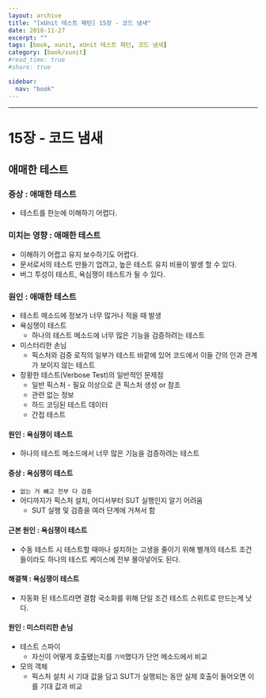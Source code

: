 ```yaml
---
layout: archive
title: "[xUnit 테스트 패턴] 15장 - 코드 냄새"
date: 2018-11-27
excerpt: ""
tags: [book, xunit, xUnit 테스트 패턴, 코드 냄새]
category: [book/xunit]
#read_time: true
#share: true

sidebar:
  nav: "book"
---
```


* * *

# 15장 - 코드 냄새

## 애매한 테스트

### 증상 : 애매한 테스트

* 테스트를 한눈에 이해하기 어렵다.

### 미치는 영향 : 애매한 테스트
  
* 이해하기 어렵고 유지 보수하기도 어렵다.
* 문서로서의 테스트 만들기 업려고, 높은 테스트 유지 비용이 발생 할 수 있다.
* 버그 투성이 테스트, 욕심쟁이 테스트가 될 수 있다.

### 원인 : 애매한 테스트

* 테스트 메소드에 정보가 너무 많거나 적을 때 발생
* 욕심쟁이 테스트
  * 하나의 테스트 메소드에 너무 많은 기능을 검증하려는 테스트
* 미스터리한 손님
  * 픽스처와 검증 로직의 일부가 테스트 바깥에 있어 코드에서 이들 간의 인과 관계가 보이지 않는 테스트
* 장황한 테스트(Verbose Test)의 일반적인 문제점
  * 일반 픽스처 - 필요 이상으로 큰 픽스처 생성 or 참조
  * 관련 없는 정보
  * 하드 코딩된 테스트 데이터
  * 간접 테스트

#### 원인 : 욕심쟁이 테스트

* 하나의 테스트 메소드에서 너무 많은 기능을 검증하려는 테스트

#### 증상 : 욕심쟁이 테스트

* `없는 거 뺴고 전부 다 검증`
* 어디까지가 픽스처 설치, 어디서부터 SUT 실행인지 알기 어려움
  * SUT 실행 및 검증을 여러 단계에 거쳐서 함

#### 근본 원인 : 욕심쟁이 테스트

* 수동 테스트 시 테스트할 때마나 설치하는 고생을 줄이기 위해 별개의 테스트 조건들이라도 하나의 테스트 케이스에 전부 몰아넣어도 된다.

#### 해결책 : 욕심쟁이 테스트

* 자동화 된 테스트라면 결함 국소화를 위해 단일 조건 테스트 스위트로 만드는게 낫다.

#### 원인 : 미스터리한 손님

* 테스트 스파이
  * 자신이 어떻게 호출됐는지를 `기억`했다가 단언 메소드에서 비교
* 모의 객체
  * 픽스처 설치 시 기대 값을 담고 SUT가 실행되는 동안 실제 호출이 들어오면 이를 기대 값과 비교
